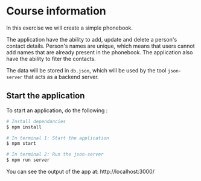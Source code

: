 # Course information

In this exercise we will create a simple phonebook.

The application have the ability to add, update and delete a person's contact details. Person's names are unique, which means that users cannot add names that are already present in the phonebook. The application also have the ability to fiter the contacts.

The data will be stored in `db.json`, which will be used by the tool `json-server` that acts as a backend server.

## Start the application

To start an application, do the following :

```bash
# Install dependancies
$ npm install

# In terminal 1: Start the application
$ npm start

# In terminal 2: Run the json-server
$ npm run server
```

You can see the output of the app at: http://localhost:3000/
